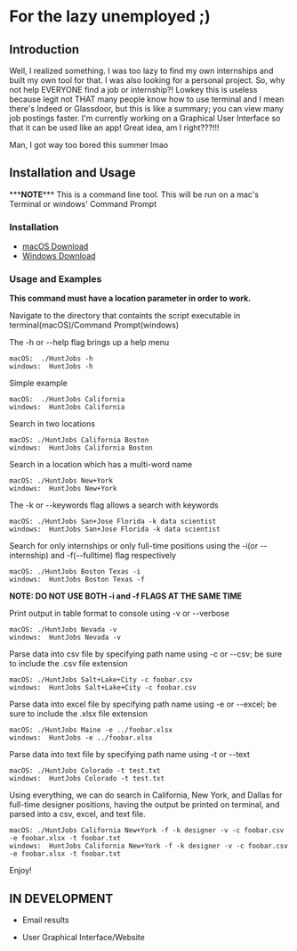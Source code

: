 # For the lazy unemployed ;)

## Introduction

Well, I realized something. I was too lazy to find my own internships and built my own tool for that. I was also looking for a personal project. So, why not help EVERYONE find a job or internship?! Lowkey this is useless because legit not THAT many people know how to use terminal and I mean there's Indeed or Glassdoor, but this is like a summary; you can view many job postings faster. I'm currently working on a Graphical User Interface so that it can be used like an app! Great idea, am I right???!!!

Man, I got way too bored this summer lmao

## Installation and Usage

\*\*\***NOTE**\*\*\*
This is a command line tool. This will be run on a mac's Terminal or windows' Command Prompt

### Installation

- [macOS Download](https://github.com/thenry3/Hunt-Jobs/releases/download/v1.02/HuntJobs-mac.zip)
- [Windows Download](https://github.com/thenry3/Hunt-Jobs/releases/download/v1.02/HuntJobs.exe)

### Usage and Examples

**This command must have a location parameter in order to work.**

Navigate to the directory that containts the script executable in terminal(macOS)/Command Prompt(windows)

The -h or --help flag brings up a help menu

```
macOS:  ./HuntJobs -h
windows:  HuntJobs -h
```

Simple example

```
macOS:  ./HuntJobs California
windows:  HuntJobs California
```

Search in two locations

```
macOS: ./HuntJobs California Boston
windows:  HuntJobs California Boston
```

Search in a location which has a multi-word name

```
macOS: ./HuntJobs New+York
windows:  HuntJobs New+York
```

The -k or --keywords flag allows a search with keywords

```
macOS: ./HuntJobs San+Jose Florida -k data scientist
windows:  HuntJobs San+Jose Florida -k data scientist
```

Search for only internships or only full-time positions using the -i(or --internship) and -f(--fulltime) flag respectively

```
macOS: ./HuntJobs Boston Texas -i
windows:  HuntJobs Boston Texas -f
```

**NOTE: DO NOT USE BOTH -i and -f FLAGS AT THE SAME TIME**

Print output in table format to console using -v or --verbose

```
macOS: ./HuntJobs Nevada -v
windows:  HuntJobs Nevada -v
```

Parse data into csv file by specifying path name using -c or --csv; be sure to include the .csv file extension

```
macOS: ./HuntJobs Salt+Lake+City -c foobar.csv
windows:  HuntJobs Salt+Lake+City -c foobar.csv
```

Parse data into excel file by specifying path name using -e or --excel; be sure to include the .xlsx file extension

```
macOS: ./HuntJobs Maine -e ../foobar.xlsx
windows:  HuntJobs -e ../foobar.xlsx
```

Parse data into text file by specifying path name using -t or --text

```
macOS: ./HuntJobs Colorado -t test.txt
windows:  HuntJobs Colorado -t test.txt
```

Using everything, we can do search in California, New York, and Dallas for full-time designer positions, having the output be printed on terminal, and parsed into a csv, excel, and text file.

```
macOS: ./HuntJobs California New+York -f -k designer -v -c foobar.csv -e foobar.xlsx -t foobar.txt
windows:  HuntJobs California New+York -f -k designer -v -c foobar.csv -e foobar.xlsx -t foobar.txt
```

Enjoy!

## IN DEVELOPMENT

- Email results

- User Graphical Interface/Website
